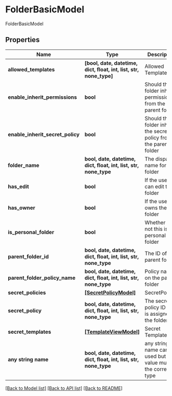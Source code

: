 # FolderBasicModel

FolderBasicModel

## Properties
Name | Type | Description | Notes
------------ | ------------- | ------------- | -------------
**allowed_templates** | **[bool, date, datetime, dict, float, int, list, str, none_type]** | Allowed Templates | [optional] 
**enable_inherit_permissions** | **bool** | Should the folder inherit permissions from the parent folder | [optional] 
**enable_inherit_secret_policy** | **bool** | Should the folder inherit the secret policy from the parent folder | [optional] 
**folder_name** | **bool, date, datetime, dict, float, int, list, str, none_type** | The dispay name for the folder | [optional] 
**has_edit** | **bool** | If the user can edit the folder | [optional] 
**has_owner** | **bool** | If the user owns the folder | [optional] 
**is_personal_folder** | **bool** | Whether or not this is a personal folder | [optional] 
**parent_folder_id** | **bool, date, datetime, dict, float, int, list, str, none_type** | The ID of the parent folder | [optional] 
**parent_folder_policy_name** | **bool, date, datetime, dict, float, int, list, str, none_type** | Policy name on the parent folder | [optional] 
**secret_policies** | [**[SecretPolicyModel]**](SecretPolicyModel.md) | SecretPolicies | [optional] 
**secret_policy** | **bool, date, datetime, dict, float, int, list, str, none_type** | The secret policy ID that is assigned to the folder | [optional] 
**secret_templates** | [**[TemplateViewModel]**](TemplateViewModel.md) | Secret Templates | [optional] 
**any string name** | **bool, date, datetime, dict, float, int, list, str, none_type** | any string name can be used but the value must be the correct type | [optional]

[[Back to Model list]](../README.md#documentation-for-models) [[Back to API list]](../README.md#documentation-for-api-endpoints) [[Back to README]](../README.md)



